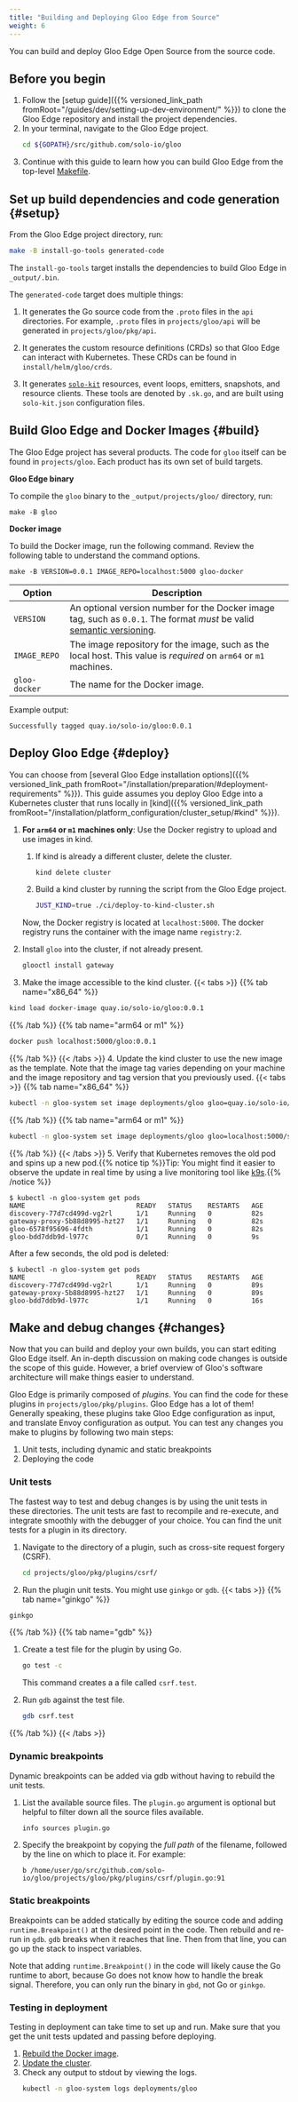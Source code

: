 ```yaml
---
title: "Building and Deploying Gloo Edge from Source"
weight: 6
---
```


You can build and deploy Gloo Edge Open Source from the source code.

## Before you begin

1. Follow the [setup guide]({{% versioned_link_path fromRoot="/guides/dev/setting-up-dev-environment/" %}}) to clone the Gloo Edge repository and install the project dependencies.
2. In your terminal, navigate to the Gloo Edge project.
   ```sh
   cd ${GOPATH}/src/github.com/solo-io/gloo
   ```
3. Continue with this guide to learn how you can build Gloo Edge from the top-level [Makefile](https://github.com/solo-io/gloo/blob/master/Makefile).

## Set up build dependencies and code generation {#setup}

From the Gloo Edge project directory, run:
```sh
make -B install-go-tools generated-code
```

The `install-go-tools` target installs the dependencies to build Gloo Edge in `_output/.bin`. 

The `generated-code` target does multiple things:

1. It generates the Go source code from the `.proto` files in the `api` directories. For example, `.proto` files in `projects/gloo/api` will be generated in `projects/gloo/pkg/api`.

2. It generates the custom resource definitions (CRDs) so that Gloo Edge can interact with Kubernetes. These CRDs can be found in `install/helm/gloo/crds`.

3. It generates [`solo-kit`](https://github.com/solo-io/solo-kit) resources, event loops, emitters, snapshots, and resource clients. These tools are denoted by `.sk.go`, and are built using `solo-kit.json` configuration files.

## Build Gloo Edge and Docker Images {#build}

The Gloo Edge project has several products. The code for `gloo` itself can be found in `projects/gloo`. Each product has its own set of build targets. 

**Gloo Edge binary**

To compile the `gloo` binary to the `_output/projects/gloo/` directory, run:

    make -B gloo

**Docker image**

To build the Docker image, run the following command. Review the following table to understand the command options.

    make -B VERSION=0.0.1 IMAGE_REPO=localhost:5000 gloo-docker

| Option | Description |
| ------ | ----------- |
| `VERSION` | An optional version number for the Docker image tag, such as `0.0.1`. The format *must* be valid [semantic versioning](https://semver.org/). |
| `IMAGE_REPO` | The image repository for the image, such as the local host. This value is *required* on `arm64` or `m1` machines. |
| `gloo-docker` | The name for the Docker image. |

Example output:

    Successfully tagged quay.io/solo-io/gloo:0.0.1

## Deploy Gloo Edge {#deploy}

You can choose from [several Gloo Edge installation options]({{% versioned_link_path fromRoot="/installation/preparation/#deployment-requirements" %}}). This guide assumes you deploy Gloo Edge into a Kubernetes cluster that runs locally in [kind]({{% versioned_link_path fromRoot="/installation/platform_configuration/cluster_setup/#kind" %}}).

1. **For `arm64` or `m1` machines only**: Use the Docker registry to upload and use images in kind. 
   1. If kind is already a different cluster, delete the cluster. 
      ```sh
      kind delete cluster
      ```
   2. Build a kind cluster by running the script from the Gloo Edge project.
      ```sh
      JUST_KIND=true ./ci/deploy-to-kind-cluster.sh
      ```
   Now, the Docker registry is located at `localhost:5000`. The docker registry runs the container with the image name `registry:2`.

2. Install `gloo` into the cluster, if not already present.
   ```sh
   glooctl install gateway
   ```
3. Make the image accessible to the kind cluster. 
   {{< tabs >}} 
{{% tab name="x86_64" %}}
```sh
kind load docker-image quay.io/solo-io/gloo:0.0.1
```
{{% /tab %}} 
{{% tab name="arm64 or m1" %}}
```sh
docker push localhost:5000/gloo:0.0.1
```
{{% /tab %}} 
   {{< /tabs >}}
4. Update the kind cluster to use the new image as the template. Note that the image tag varies depending on your machine and the image repository and tag version that you previously used.
   {{< tabs >}} 
{{% tab name="x86_64" %}}
```sh
kubectl -n gloo-system set image deployments/gloo gloo=quay.io/solo-io/gloo:0.0.1
```
{{% /tab %}} 
{{% tab name="arm64 or m1" %}}
```sh
kubectl -n gloo-system set image deployments/gloo gloo=localhost:5000/solo-io/gloo:0.0.1
```
{{% /tab %}} 
   {{< /tabs >}}
5. Verify that Kubernetes removes the old pod and spins up a new pod.{{% notice tip %}}Tip: You might find it easier to observe the update in real time by using a live monitoring tool like [k9s](https://k9scli.io/).{{% /notice %}}
   ```
   $ kubectl -n gloo-system get pods
   NAME                            READY   STATUS    RESTARTS   AGE
   discovery-77d7cd499d-vg2rl      1/1     Running   0          82s
   gateway-proxy-5b88d8995-hzt27   1/1     Running   0          82s
   gloo-6578f95696-4fdth           1/1     Running   0          82s
   gloo-bdd7ddb9d-l977c            0/1     Running   0          9s
   ```
   After a few seconds, the old pod is deleted:
   ```
   $ kubectl -n gloo-system get pods
   NAME                            READY   STATUS    RESTARTS   AGE
   discovery-77d7cd499d-vg2rl      1/1     Running   0          89s
   gateway-proxy-5b88d8995-hzt27   1/1     Running   0          89s
   gloo-bdd7ddb9d-l977c            1/1     Running   0          16s
   ```

## Make and debug changes {#changes}

Now that you can build and deploy your own builds, you can start editing Gloo Edge itself. An in-depth discussion on making code changes is outside the scope of this guide. However, a brief overview of Gloo's software architecture will make things easier to understand.

Gloo Edge is primarily composed of *plugins*. You can find the code for these plugins in `projects/gloo/pkg/plugins`. Gloo Edge has a lot of them! Generally speaking, these plugins take Gloo Edge configuration as input, and translate Envoy configuration as output. You can test any changes you make to plugins by following two main steps:
1. Unit tests, including dynamic and static breakpoints
2. Deploying the code

### Unit tests

The fastest way to test and debug changes is by using the unit tests in these directories. The unit tests are fast to recompile and re-execute, and integrate smoothly with the debugger of your choice. You can find the unit tests for a plugin in its directory.

1. Navigate to the directory of a plugin, such as cross-site request forgery (CSRF).
   ```sh
   cd projects/gloo/pkg/plugins/csrf/
   ```
2. Run the plugin unit tests. You might use `ginkgo` or `gdb`.
   {{< tabs >}} 
{{% tab name="ginkgo" %}}
```sh
ginkgo
```
{{% /tab %}} 
{{% tab name="gdb" %}}
1. Create a test file for the plugin by using Go.
   ```sh
   go test -c
   ```

   This command creates a a file called `csrf.test`.
2. Run `gdb` against the test file.
   ```sh
   gdb csrf.test
   ```
{{% /tab %}} 
   {{< /tabs >}}

### Dynamic breakpoints

Dynamic breakpoints can be added via gdb without having to rebuild the unit tests.

1. List the available source files. The `plugin.go` argument is optional but helpful to filter down all the source files available.
   ```sh
   info sources plugin.go
   ```
2. Specify the breakpoint by copying the *full path* of the filename, followed by the line on which to place it. For example:
   ```
   b /home/user/go/src/github.com/solo-io/gloo/projects/gloo/pkg/plugins/csrf/plugin.go:91
   ```

### Static breakpoints

Breakpoints can be added statically by editing the source code and adding `runtime.Breakpoint()` at the desired point in the code. Then rebuild and re-run in `gdb`. `gdb` breaks when it reaches that line. Then from that line, you can go up the stack to inspect variables.

Note that adding `runtime.Breakpoint()` in the code will likely cause the Go runtime to abort, because Go does not know how to handle the break signal. Therefore, you can only run the binary in `gbd`, not Go or `ginkgo`.

### Testing in deployment

Testing in deployment can take time to set up and run. Make sure that you get the unit tests updated and passing before deploying.

1. [Rebuild the Docker image](#build).
2. [Update the cluster](#deploy).
3. Check any output to stdout by viewing the logs.
   ```sh
   kubectl -n gloo-system logs deployments/gloo
   ```
